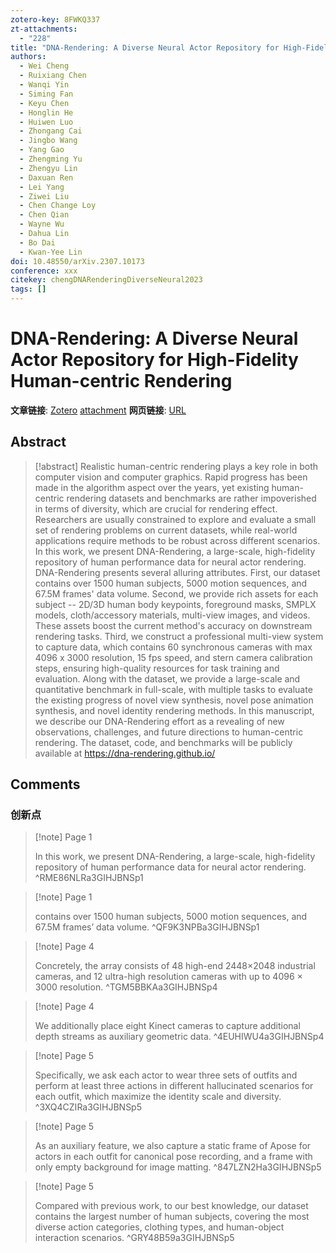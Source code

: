 ```yaml
---
zotero-key: 8FWKQ337
zt-attachments:
  - "228"
title: "DNA-Rendering: A Diverse Neural Actor Repository for High-Fidelity Human-centric Rendering"
authors:
  - Wei Cheng
  - Ruixiang Chen
  - Wanqi Yin
  - Siming Fan
  - Keyu Chen
  - Honglin He
  - Huiwen Luo
  - Zhongang Cai
  - Jingbo Wang
  - Yang Gao
  - Zhengming Yu
  - Zhengyu Lin
  - Daxuan Ren
  - Lei Yang
  - Ziwei Liu
  - Chen Change Loy
  - Chen Qian
  - Wayne Wu
  - Dahua Lin
  - Bo Dai
  - Kwan-Yee Lin
doi: 10.48550/arXiv.2307.10173
conference: xxx
citekey: chengDNARenderingDiverseNeural2023
tags: []
---
```

# DNA-Rendering: A Diverse Neural Actor Repository for High-Fidelity Human-centric Rendering

**文章链接**: [Zotero](zotero://select/library/items/8FWKQ337) [attachment](<file:///home/ilot/Documents/Zotero/storage/3GIHJBNS/Cheng%20%E7%AD%89%20-%202023%20-%20DNA-Rendering%20A%20Diverse%20Neural%20Actor%20Repository%20for%20High-Fidelity%20Human-centric%20Rendering.pdf>)
**网页链接**: [URL](http://arxiv.org/abs/2307.10173)
## Abstract

>[!abstract]
>Realistic human-centric rendering plays a key role in both computer vision and computer graphics. Rapid progress has been made in the algorithm aspect over the years, yet existing human-centric rendering datasets and benchmarks are rather impoverished in terms of diversity, which are crucial for rendering effect. Researchers are usually constrained to explore and evaluate a small set of rendering problems on current datasets, while real-world applications require methods to be robust across different scenarios. In this work, we present DNA-Rendering, a large-scale, high-fidelity repository of human performance data for neural actor rendering. DNA-Rendering presents several alluring attributes. First, our dataset contains over 1500 human subjects, 5000 motion sequences, and 67.5M frames' data volume. Second, we provide rich assets for each subject -- 2D/3D human body keypoints, foreground masks, SMPLX models, cloth/accessory materials, multi-view images, and videos. These assets boost the current method's accuracy on downstream rendering tasks. Third, we construct a professional multi-view system to capture data, which contains 60 synchronous cameras with max 4096 x 3000 resolution, 15 fps speed, and stern camera calibration steps, ensuring high-quality resources for task training and evaluation. Along with the dataset, we provide a large-scale and quantitative benchmark in full-scale, with multiple tasks to evaluate the existing progress of novel view synthesis, novel pose animation synthesis, and novel identity rendering methods. In this manuscript, we describe our DNA-Rendering effort as a revealing of new observations, challenges, and future directions to human-centric rendering. The dataset, code, and benchmarks will be publicly available at https://dna-rendering.github.io/

## Comments

### 创新点

> [!note] Page 1
> 
> In this work, we present DNA-Rendering, a large-scale, high-fidelity repository of human performance data for neural actor rendering.
> ^RME86NLRa3GIHJBNSp1

> [!note] Page 1
> 
> contains over 1500 human subjects, 5000 motion sequences, and 67.5M frames’ data volume.
> ^QF9K3NPBa3GIHJBNSp1

> [!note] Page 4
> 
> Concretely, the array consists of 48 high-end 2448×2048 industrial cameras, and 12 ultra-high resolution cameras with up to 4096 × 3000 resolution.
> ^TGM5BBKAa3GIHJBNSp4

> [!note] Page 4
> 
> We additionally place eight Kinect cameras to capture additional depth streams as auxiliary geometric data.
> ^4EUHIWU4a3GIHJBNSp4

> [!note] Page 5
> 
> Specifically, we ask each actor to wear three sets of outfits and perform at least three actions in different hallucinated scenarios for each outfit, which maximize the identity scale and diversity.
> ^3XQ4CZIRa3GIHJBNSp5

> [!note] Page 5
> 
> As an auxiliary feature, we also capture a static frame of Apose for actors in each outfit for canonical pose recording, and a frame with only empty background for image matting.
> ^847LZN2Ha3GIHJBNSp5

> [!note] Page 5
> 
> Compared with previous work, to our best knowledge, our dataset contains the largest number of human subjects, covering the most diverse action categories, clothing types, and human-object interaction scenarios.
> ^GRY48B59a3GIHJBNSp5

